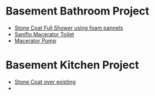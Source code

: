 # Basement Bathroom Project

- [Stone Coat Full Shower using foam pannels](https://www.youtube.com/watch?v=WNjsLL37Wto)
- [Saniflo Macerator Toilet](https://www.homedepot.com/p/Saniflo-SaniPlus-2-Piece-1-28-Gal-Single-Flush-Round-Toilet-with-0-5-HP-Macerator-Pump-in-White-Seat-not-Included-002-083-005/206383102)
- [Macerator Pump](https://www.menards.com/main/bath/toilets/macerating-toilets/saniaccess3-reg-macerator-pump/082/p-1444441836091-c-9936.htm?tid=-2766362842035193401&ipos=2)

# Basement Kitchen Project

- [Stone Coat over existing](https://www.youtube.com/watch?v=kznkcaoLNao)
- 
